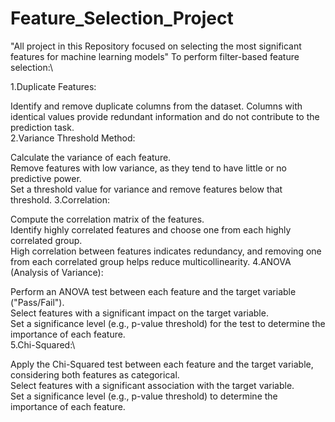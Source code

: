 # Feature_Selection_Project
"All  project in this Repository focused on selecting the most significant features for machine learning models"
To perform filter-based feature selection:\

1.Duplicate Features:

Identify and remove duplicate columns from the dataset. Columns with identical values provide redundant information and do not contribute to the prediction task.\
2.Variance Threshold Method:

Calculate the variance of each feature.\
Remove features with low variance, as they tend to have little or no predictive power.\
Set a threshold value for variance and remove features below that threshold.
3.Correlation:

Compute the correlation matrix of the features.\
Identify highly correlated features and choose one from each highly correlated group.\
High correlation between features indicates redundancy, and removing one from each correlated group helps reduce multicollinearity.
4.ANOVA (Analysis of Variance):

Perform an ANOVA test between each feature and the target variable ("Pass/Fail").\
Select features with a significant impact on the target variable.\
Set a significance level (e.g., p-value threshold) for the test to determine the importance of each feature.\
5.Chi-Squared:\

Apply the Chi-Squared test between each feature and the target variable, considering both features as categorical.\
Select features with a significant association with the target variable.\
Set a significance level (e.g., p-value threshold) to determine the importance of each feature.
